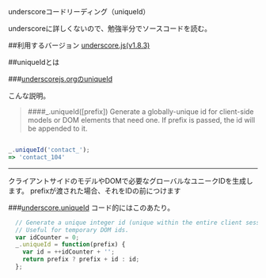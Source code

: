 underscoreコードリーディング（uniqueId）

underscoreに詳しくないので、勉強半分でソースコードを読む。



##利用するバージョン
[underscore.js(v1.8.3)](https://github.com/jashkenas/underscore/tree/1.8.3)


##uniqueIdとは


###[underscorejs.orgのuniqueId](http://underscorejs.org/#uniqueId)

こんな説明。
>####_.uniqueId([prefix]) 
>Generate a globally-unique id for client-side models or DOM elements that need one.
>If prefix is passed, the id will be appended to it.


```javascript

_.uniqueId('contact_');
=> 'contact_104'

```

------------- 
クライアントサイドのモデルやDOMで必要なグローバルなユニークIDを生成します。
prefixが渡された場合、それをIDの前につけます

###[underscore.uniqueId](https://github.com/jashkenas/underscore/blob/1.8.3/underscore.js#L1373)
コード的にはこのあたり。

```javascript
  // Generate a unique integer id (unique within the entire client session).
  // Useful for temporary DOM ids.
  var idCounter = 0;
  _.uniqueId = function(prefix) {
    var id = ++idCounter + '';
    return prefix ? prefix + id : id;
  };
```

